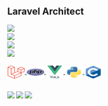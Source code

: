 ## Laravel Architect

<div>
  <a href="https://github.com/aluisio-pires">
  <img height="180em" src="https://github-readme-stats.vercel.app/api?username=aluisio-pires&show_icons=true&theme=dark&include_all_commits=true&count_private=true"/>
</div>

<div>
  <a href="https://github.com/aluisio-pires">
  <img height="180em" src="https://github-readme-streak-stats.herokuapp.com/?user=aluisio-pires&theme=black-ice&hide_border=true&stroke=0000&background=060A0CD0"/>
</div>

<div>
  <a href="https://github.com/aluisio-pires">
  <img src="https://github-profile-trophy.vercel.app/?username=aluisio-pires&theme=darkhub&column=7&margin-w=15&margin-h=15"/>
</div>

<div>
  <a href="https://github.com/aluisio-pires">
  <img height="180em" src="https://github-readme-stats.vercel.app/api?username=aluisio-pires&show_icons=true&theme=algolia&include_all_commits=true&count_private=true"/>
</div>


<div style="display: inline_block"><br>
  <img align="center" alt="Aluisio-Laravel" height="30" width="40" src="https://raw.githubusercontent.com/devicons/devicon/master/icons/laravel/laravel-original.svg">
  <img align="center" alt="Aluisio-PHP" height="30" width="40" src="https://raw.githubusercontent.com/devicons/devicon/master/icons/php/php-original.svg">
  <img align="center" alt="Aluisio-Vue" height="30" width="40" src="https://raw.githubusercontent.com/devicons/devicon/master/icons/vuejs/vuejs-original-wordmark.svg">
  <img align="center" alt="Aluisio-Python" height="30" width="40" src="https://raw.githubusercontent.com/devicons/devicon/master/icons/python/python-original.svg">
  <img align="center" alt="Aluisio-C" height="30" width="40" src="https://raw.githubusercontent.com/devicons/devicon/master/icons/c/c-original.svg">
</div>
  
  ##
 
<div>
  <a href="https://linkedin.com/in/aluisio-pires" target="_blank"><img src="https://img.shields.io/badge/-AluisioPires-blue?style=flat-square&logo=Linkedin&logoColor=white" height="30"/></a>
  <a href="https://twitter.com/intent/follow?screen_name=aluisiopires_" target="_blank"><img src="https://img.shields.io/twitter/follow/aluisiopires_?style=social" height="30"/></a>
  <a href="https://instagram.com/aluisiopires_" target="_blank"><img src="https://img.shields.io/badge/-Instagram-%23E4405F?style=for-the-badge&logo=instagram&logoColor=white" target="_blank" height="30"></a>
</div>

